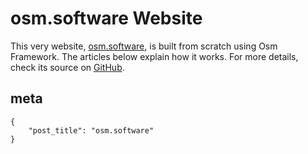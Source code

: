 # osm.software Website

This very website, [osm.software](https://osm.software/), is built from scratch using Osm Framework. The articles below explain how it works. For more details, check its source on [GitHub](https://github.com/osmphp/osmsoftware-website).

## meta

    {
        "post_title": "osm.software"
    }